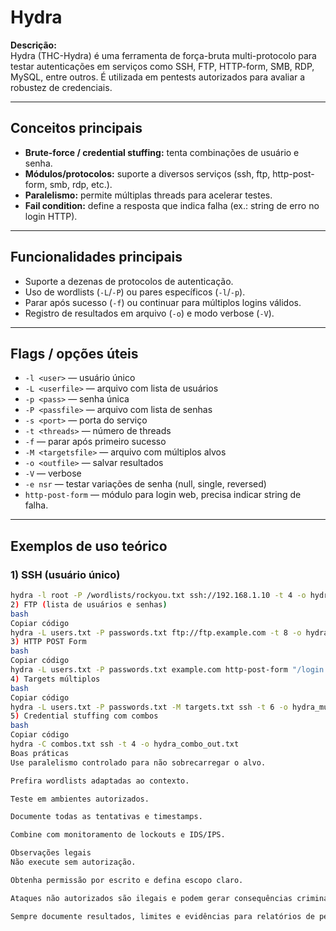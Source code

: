 # Hydra

**Descrição:**  
Hydra (THC-Hydra) é uma ferramenta de força-bruta multi-protocolo para testar autenticações em serviços como SSH, FTP, HTTP-form, SMB, RDP, MySQL, entre outros. É utilizada em pentests autorizados para avaliar a robustez de credenciais.

---

## Conceitos principais
- **Brute-force / credential stuffing:** tenta combinações de usuário e senha.  
- **Módulos/protocolos:** suporte a diversos serviços (ssh, ftp, http-post-form, smb, rdp, etc.).  
- **Paralelismo:** permite múltiplas threads para acelerar testes.  
- **Fail condition:** define a resposta que indica falha (ex.: string de erro no login HTTP).

---

## Funcionalidades principais
- Suporte a dezenas de protocolos de autenticação.  
- Uso de wordlists (`-L`/`-P`) ou pares específicos (`-l`/`-p`).  
- Parar após sucesso (`-f`) ou continuar para múltiplos logins válidos.  
- Registro de resultados em arquivo (`-o`) e modo verbose (`-V`).  

---

## Flags / opções úteis
- `-l <user>` — usuário único  
- `-L <userfile>` — arquivo com lista de usuários  
- `-p <pass>` — senha única  
- `-P <passfile>` — arquivo com lista de senhas  
- `-s <port>` — porta do serviço  
- `-t <threads>` — número de threads  
- `-f` — parar após primeiro sucesso  
- `-M <targetsfile>` — arquivo com múltiplos alvos  
- `-o <outfile>` — salvar resultados  
- `-V` — verbose  
- `-e nsr` — testar variações de senha (null, single, reversed)  
- `http-post-form` — módulo para login web, precisa indicar string de falha.

---

## Exemplos de uso teórico

### 1) SSH (usuário único)
```bash
hydra -l root -P /wordlists/rockyou.txt ssh://192.168.1.10 -t 4 -o hydra_ssh_out.txt
2) FTP (lista de usuários e senhas)
bash
Copiar código
hydra -L users.txt -P passwords.txt ftp://ftp.example.com -t 8 -o hydra_ftp_out.txt
3) HTTP POST Form
bash
Copiar código
hydra -L users.txt -P passwords.txt example.com http-post-form "/login:username=^USER^&password=^PASS^:F=Login failed" -t 12 -o hydra_http_out.txt
4) Targets múltiplos
bash
Copiar código
hydra -L users.txt -P passwords.txt -M targets.txt ssh -t 6 -o hydra_multi_out.txt
5) Credential stuffing com combos
bash
Copiar código
hydra -C combos.txt ssh -t 4 -o hydra_combo_out.txt
Boas práticas
Use paralelismo controlado para não sobrecarregar o alvo.

Prefira wordlists adaptadas ao contexto.

Teste em ambientes autorizados.

Documente todas as tentativas e timestamps.

Combine com monitoramento de lockouts e IDS/IPS.

Observações legais
Não execute sem autorização.

Obtenha permissão por escrito e defina escopo claro.

Ataques não autorizados são ilegais e podem gerar consequências criminais.

Sempre documente resultados, limites e evidências para relatórios de pentest.
